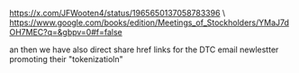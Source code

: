 https://x.com/JFWooten4/status/1965650137058783396 \\
https://www.google.com/books/edition/Meetings_of_Stockholders/YMaJ7dOH7MEC?q=&gbpv=0#f=false

an then we have also direct share href links for the DTC email newlestter promoting their "tokenizatioln" 
